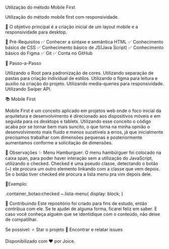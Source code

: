 Utilização do método Mobile First

Utilização do método mobile first com responsividade.

💎 O objetivo principal é a criação inicial de um layout mobile e a responsividade para desktop.

🛑 Pré-Requisitos
✅ Conhecer a sintaxe e semântica HTML ✅ Conhecimento básico de CSS ✅ Conhecimento básico de JS(Java Script) ✅ Conhecimento básico do Figma ✅ Git ✅ Conta no GitHub

👣 Passo-a-Passo

Utilizando o Root para padronização de cores.
Utilizando separação de pastas para criação individual de estilos.
Utilizando o figma para leitura e auxilio na criação do projeto.
Utilizando media-queries para responsividade.
Utilizando Swiper API.

📚 Mobile First

Mobile First é um conceito aplicado em projetos web onde o foco inicial da arquitetura e desenvolvimento é direcionado aos dispositivos móveis e em seguida para os desktops e tablets.
Utilizando esse conceito o código acaba por se tornar bem mais suncito, o que torna na minha opnião o desenvolvimento mais fluido e menos sucetiveis a erros, já que inicialmente precisamos 
trabalhar com dimensões pequenas e posteriormente aumentamos conforme a solicitação de dimensões.

🧮 Observações
✨ Menu Hamburguer: 
O menu hambúrguer foi colocado na caixa span, para poder haver interação sem a utilização do JavaScript, utilizando o checked.
Checked é uma pseudo classe, detectando o botão (~) ele procura um outro elemento linkando com a classe que vem depois. Se o botão tiver checked ele procura a lista menu pra vim depois dele.


🔺Exemplo: 

.container_botao:checked ~.lista-menu{
    display: block;
}


🤝 Contribuindo
Este repositório foi criado para fins de estudo, então contribua com ele. Se te ajudei de alguma forma, ficarei feliz em saber. E caso você conheça alguém que se identidique com o conteúdo, não deixe de compatilhar.

Se possível: ⭐️ Star o projeto 🐛 Encontrar e relatar issues

Disponibilizado com ♥ por Joice.
